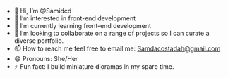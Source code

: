 - 👋 Hi, I’m @Samidcd
- 👀 I’m interested in front-end development 
- 🌱 I’m currently learning front-end development 
- 💞️ I’m looking to collaborate on a range of projects so I can curate a diverse portfolio. 
- 📫 How to reach me feel free to email me: Samdacostadah@gmail.com 
- 😄 Pronouns: She/Her 
- ⚡ Fun fact: I build miniature dioramas in my spare time. 

<!---
Samidcd/Samidcd is a ✨ special ✨ repository because its `README.md` (this file) appears on your GitHub profile.
You can click the Preview link to take a look at your changes.
--->
